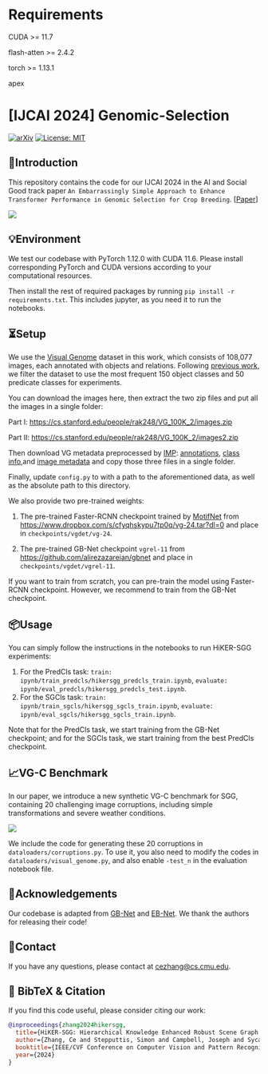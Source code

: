 # Requirements
CUDA >= 11.7

flash-atten >= 2.4.2

torch >= 1.13.1

apex

# [IJCAI 2024] Genomic-Selection

[![arXiv](https://img.shields.io/badge/arXiv-2403.12033-b31b1b.svg)](https://arxiv.org/abs/2405.09585) [![License: MIT](https://img.shields.io/badge/License-MIT-yellow.svg)](https://opensource.org/licenses/MIT)

## 👀Introduction

This repository contains the code for our IJCAI 2024 in the AI and Social Good track paper `An Embarrassingly Simple Approach to Enhance Transformer Performance in Genomic Selection for Crop Breeding`. [[Paper](https://arxiv.org/abs/2405.09585)] 

![](fig/hikersgg.png)

## 💡Environment

We test our codebase with PyTorch 1.12.0 with CUDA 11.6. Please install corresponding PyTorch and CUDA versions according to your computational resources.

Then install the rest of required packages by running `pip install -r requirements.txt`. This includes jupyter, as you need it to run the notebooks.

## ⏳Setup

We use the [Visual Genome](https://homes.cs.washington.edu/~ranjay/visualgenome/index.html) dataset in this work, which consists of 108,077 images, each annotated with objects and relations. Following [previous work](https://arxiv.org/pdf/1701.02426.pdf), we filter the dataset to use the most frequent 150 object classes and 50 predicate classes for experiments.

You can download the images here, then extract the two zip files and put all the images in a single folder:

Part I: https://cs.stanford.edu/people/rak248/VG_100K_2/images.zip

Part II: https://cs.stanford.edu/people/rak248/VG_100K_2/images2.zip

Then download VG metadata preprocessed by [IMP](https://arxiv.org/abs/1701.02426): [annotations](http://svl.stanford.edu/projects/scene-graph/dataset/VG-SGG.h5), [class info](http://svl.stanford.edu/projects/scene-graph/dataset/VG-SGG-dicts.json),and [image metadata](http://svl.stanford.edu/projects/scene-graph/VG/image_data.json) and copy those three files in a single folder.

Finally, update `config.py` to with a path to the aforementioned data, as well as the absolute path to this directory.

We also provide two pre-trained weights:

1. The pre-trained Faster-RCNN checkpoint trained by [MotifNet](https://arxiv.org/pdf/1711.06640.pdf) from https://www.dropbox.com/s/cfyqhskypu7tp0q/vg-24.tar?dl=0 and place in `checkpoints/vgdet/vg-24`.

2. The pre-trained GB-Net checkpoint ``vgrel-11`` from https://github.com/alirezazareian/gbnet and place in `checkpoints/vgdet/vgrel-11`.

If you want to train from scratch, you can pre-train the model using Faster-RCNN checkpoint. However, we recommend to train from the GB-Net checkpoint.

## 📦Usage

You can simply follow the instructions in the notebooks to run HiKER-SGG experiments:

1. For the PredCls task: ``train: ipynb/train_predcls/hikersgg_predcls_train.ipynb``, ``evaluate: ipynb/eval_predcls/hikersgg_predcls_test.ipynb``.
2. For the SGCls task: ``train: ipynb/train_sgcls/hikersgg_sgcls_train.ipynb``, ``evaluate: ipynb/eval_sgcls/hikersgg_sgcls_train.ipynb``.

Note that for the PredCls task, we start training from the GB-Net checkpoint; and for the SGCls task, we start training from the best PredCls checkpoint.

## 📈VG-C Benchmark

In our paper, we introduce a new synthetic VG-C benchmark for SGG, containing 20 challenging image corruptions, including simple transformations and severe weather conditions.

![](fig/corruption.png)

We include the code for generating these 20 corruptions in ``dataloaders/corruptions.py``. To use it, you also need to modify the codes in ``dataloaders/visual_genome.py``, and also enable ``-test_n`` in the evaluation notebook file.

## 🙏Acknowledgements

Our codebase is adapted from [GB-Net](https://github.com/alirezazareian/gbnet) and [EB-Net](https://github.com/zhanwenchen/eoa). We thank the authors for releasing their code!

## 📧Contact

If you have any questions, please  contact at [cezhang@cs.cmu.edu](mailto:cezhang@cs.cmu.edu).

## 📌 BibTeX & Citation

If you find this code useful, please consider citing our work:

```bibtex
@inproceedings{zhang2024hikersgg,
  title={HiKER-SGG: Hierarchical Knowledge Enhanced Robust Scene Graph Generation},
  author={Zhang, Ce and Stepputtis, Simon and Campbell, Joseph and Sycara, Katia and Xie, Yaqi},
  booktitle={IEEE/CVF Conference on Computer Vision and Pattern Recognition},
  year={2024}
}
```
